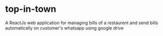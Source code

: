 # top-in-town

A ReactJs web application for managing bills of a restaurent and send bills automatically on customer's whatsapp using google drive


